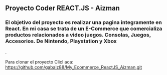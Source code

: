 <h2 id="titulo">Proyecto Coder REACT.JS - Aizman</h2>

<h3 id="objetivo">El objetivo del proyecto es realizar una pagina integramente en React. En mi casa se trata de un E-Commerce que comercializa productos relacionados a video juegos.
Consolas, Juegos, Accesorios. De Nintendo, Playstation y Xbox</h3>.

Para clonar el proyecto Clicl aca: <a>https://github.com/gabaiz88/My_Ecommerce_ReactJS_Aizman.git</a>
